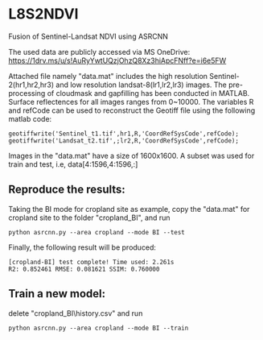 # L8S2NDVI
Fusion of Sentinel-Landsat NDVI using ASRCNN

The used data are publicly accessed via MS OneDrive: https://1drv.ms/u/s!AuRyYwtUQzjOhzQ8Xz3hiApcFNff?e=i6e5FW

Attached file namely "data.mat" includes the high resolution Sentinel-2(hr1,hr2,hr3) and low resolution landsat-8(lr1,lr2,lr3) images. The pre-processing of cloudmask and gapfilling has been conducted in MATLAB. Surface reflectences for all images ranges from 0~10000. The variables R and refCode can be used to  reconstruct the Geotiff file using the following matlab code:

    geotiffwrite('Sentinel_t1.tif',hr1,R,'CoordRefSysCode',refCode);
    geotiffwrite('Landsat_t2.tif',;lr2,R,'CoordRefSysCode',refCode);

Images in the "data.mat" have a size of 1600x1600. A subset was used for train and test, i.e, data[4:1596,4:1596,:]

Reproduce the results:
--------

Taking the BI mode for cropland site as example, copy the "data.mat" for cropland site to the folder "cropland_BI", and run 

    python asrcnn.py --area cropland --mode BI --test

Finally, the following result will be produced:

    [cropland-BI] test complete! Time used: 2.261s
    R2: 0.852461 RMSE: 0.081621 SSIM: 0.760000

Train a new model:
--------

delete "cropland_BI\history.csv" and run

    python asrcnn.py --area cropland --mode BI --train
